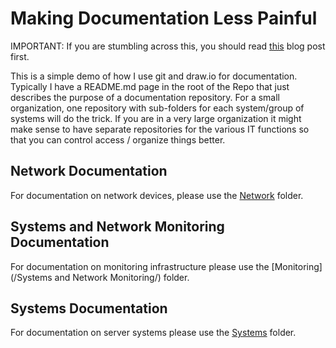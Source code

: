 # Making Documentation Less Painful

IMPORTANT: If you are stumbling across this, you should read [this](https://slash64.tech) blog post first.

This is a simple demo of how I use git and draw.io for documentation. Typically I have a README.md page in the root of the Repo that just describes the purpose of a documentation repository. For a small organization, one repository with sub-folders for each system/group of systems will do the trick. If you are in a very large organization it might make sense to have separate repositories for the various IT functions so that you can control access / organize things better.

## Network Documentation

For documentation on network devices, please use the [Network](/Network/) folder.

## Systems and Network Monitoring Documentation

For documentation on monitoring infrastructure please use the [Monitoring](/Systems and Network Monitoring/) folder.

## Systems Documentation

For documentation on server systems please use the [Systems](/Systems/) folder.
